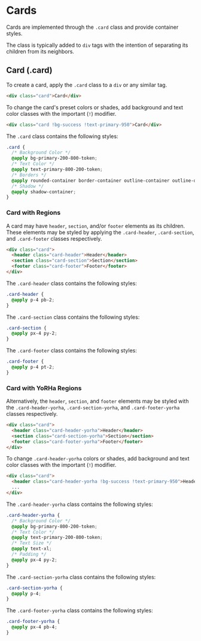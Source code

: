 # Cards

Cards are implemented through the `.card` class and provide container styles.

The class is typically added to `div` tags with the intention of separating its children from its neighbors.

## Card (.card)

To create a card, apply the `.card` class to a `div` or any similar tag.

```html
<div class="card">Card</div>
```

To change the card's preset colors or shades, add background and text color classes with the important (`!`) modifier.

```html
<div class="card !bg-success !text-primary-950">Card</div>
```

The `.card` class contains the following styles:

```css
.card {
  /* Background Color */
  @apply bg-primary-200-800-token;
  /* Text Color */
  @apply text-primary-800-200-token;
  /* Borders */
  @apply rounded-container border-container outline-container outline-offset-container ring-container ring-offset-container border-container-token outline-container-token;
  /* Shadow */
  @apply shadow-container;
}
```

### Card with Regions

A card may have `header`, `section`, and/or `footer` elements as its children. These elements may be styled by applying the `.card-header`, `.card-section`, and `.card-footer` classes respectively.

```html
<div class="card">
  <header class="card-header">Header</header>
  <section class="card-section">Section</section>
  <footer class="card-footer">Footer</footer>
</div>
```

The `.card-header` class contains the following styles:

```css
.card-header {
  @apply p-4 pb-2;
}
```

The `.card-section` class contains the following styles:

```css
.card-section {
  @apply px-4 py-2;
}
```

The `.card-footer` class contains the following styles:

```css
.card-footer {
  @apply p-4 pt-2;
}
```

### Card with YoRHa Regions

Alternatively, the `header`, `section`, and `footer` elements may be styled with the `.card-header-yorha`, `.card-section-yorha`, and `.card-footer-yorha` classes respectively.

```html
<div class="card">
  <header class="card-header-yorha">Header</header>
  <section class="card-section-yorha">Section</section>
  <footer class="card-footer-yorha">Footer</footer>
</div>
```

To change `.card-header-yorha` colors or shades, add background and text color classes with the important (`!`) modifier.

```html
<div class="card">
  <header class="card-header-yorha !bg-success !text-primary-950">Header</header>
  ...
</div>
```

The `.card-header-yorha` class contains the following styles:

```css
.card-header-yorha {
  /* Background Color */
  @apply bg-primary-800-200-token;
  /* Text Color */
  @apply text-primary-200-800-token;
  /* Text Size */
  @apply text-xl;
  /* Padding */
  @apply px-4 py-2;
}
```

The `.card-section-yorha` class contains the following styles:

```css
.card-section-yorha {
  @apply p-4;
}
```

The `.card-footer-yorha` class contains the following styles:

```css
.card-footer-yorha {
  @apply px-4 pb-4;
}
```

